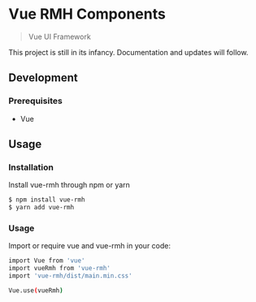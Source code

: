 # Vue RMH Components

> Vue UI Framework

This project is still in its infancy. Documentation and updates will follow.

## Development

### Prerequisites
- Vue

## Usage

### Installation
Install vue-rmh through npm or yarn

```bash
$ npm install vue-rmh
$ yarn add vue-rmh
```

### Usage
Import or require vue and vue-rmh in your code:

```bash
import Vue from 'vue'
import vueRmh from 'vue-rmh'
import 'vue-rmh/dist/main.min.css'

Vue.use(vueRmh)
```
